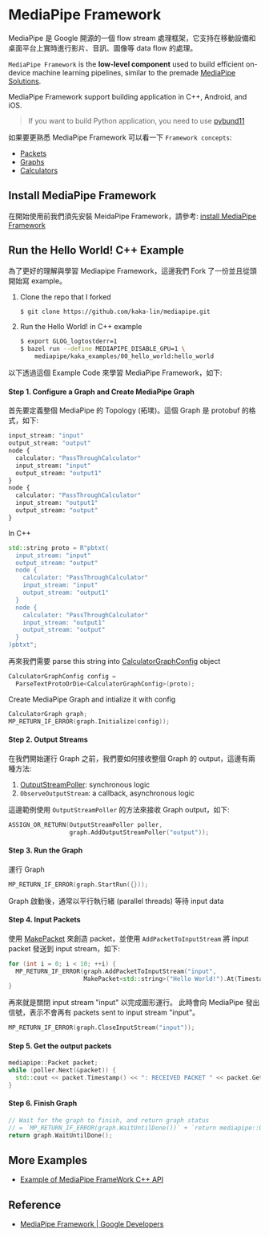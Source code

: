 # MediaPipe Framework

MediaPipe 是 Google 開源的一個 flow stream 處理框架，它支持在移動設備和桌面平台上實時進行影片、音訊、圖像等 data flow 的處理。

`MediaPipe Framework` is the **low-level component** used to build efficient on-device machine learning pipelines, similar to the premade [MediaPipe Solutions](https://developers.google.com/mediapipe/solutions/guide.md).

MediaPipe Framework support building application in C++, Android, and iOS.

> If you want to build Python application, you need to use [pybund11](https://pybind11.readthedocs.io/en/stable/index.html)

如果要更熟悉 MediaPipe Framework 可以看一下 `Framework concepts`:

- [Packets](./packets.md)
- [Graphs](./graphs.md)
- [Calculators](./calculators.md)

## Install MediaPipe Framework

在開始使用前我們須先安裝 MeidaPipe Framework，請參考: [install MediaPipe Framework](https://developers.google.com/mediapipe/framework/getting_started/install)

## Run the Hello World! C++ Example

為了更好的理解與學習 Mediapipe Framework，這邊我們 Fork 了一份並且從頭開始寫 example。

1. Clone the repo that I forked

    ```bash
    $ git clone https://github.com/kaka-lin/mediapipe.git
    ```

2. Run the Hello World! in C++ example

    ```bash
    $ export GLOG_logtostderr=1
    $ bazel run --define MEDIAPIPE_DISABLE_GPU=1 \
        mediapipe/kaka_examples/00_hello_world:hello_world
    ```

以下透過這個 Example Code 來學習 MediaPipe Framework，如下:

#### Step 1. Configure a Graph and Create MediaPipe Graph

首先要定義整個 MediaPipe 的 Topology (拓墣)。這個 Graph 是 protobuf 的格式，如下:

```proto
input_stream: "input"
output_stream: "output"
node {
  calculator: "PassThroughCalculator"
  input_stream: "input"
  output_stream: "output1"
}
node {
  calculator: "PassThroughCalculator"
  input_stream: "output1"
  output_stream: "output"
}
```

In C++

```cpp
std::string proto = R"pbtxt(
  input_stream: "input"
  output_stream: "output"
  node {
    calculator: "PassThroughCalculator"
    input_stream: "input"
    output_stream: "output1"
  }
  node {
    calculator: "PassThroughCalculator"
    input_stream: "output1"
    output_stream: "output"
  }
)pbtxt";
```

再來我們需要 parse this string into [CalculatorGraphConfig](https://github.com/google/mediapipe/blob/master/mediapipe/framework/calculator.proto) object

```cpp
CalculatorGraphConfig config =
  ParseTextProtoOrDie<CalculatorGraphConfig>(proto);
```

Create MediaPipe Graph and intialize it with config

```cpp
CalculatorGraph graph;
MP_RETURN_IF_ERROR(graph.Initialize(config));
```

#### Step 2. Output Streams

在我們開始運行 Graph 之前，我們要如何接收整個 Graph 的 output，這邊有兩種方法:

1. [OutputStreamPoller]((https://github.com/google/mediapipe/blob/master/mediapipe/framework/output_stream_poller.h#L25)): synchronous logic
2. `ObserveOutputStream`: a callback, asynchronous logic

這邊範例使用 `OutputStreamPoller` 的方法來接收 Graph output，如下:

```cpp
ASSIGN_OR_RETURN(OutputStreamPoller poller,
                 graph.AddOutputStreamPoller("output"));
```

#### Step 3. Run the Graph

運行 Graph

```cpp
MP_RETURN_IF_ERROR(graph.StartRun({}));
```

Graph 啟動後，通常以平行執行緒 (parallel threads) 等待 input data

#### Step 4. Input Packets

使用 [MakePacket](https://github.com/google/mediapipe/blob/master/mediapipe/framework/packet.h) 來創造 packet，並使用 `AddPacketToInputStream` 將 input packet 發送到 input stream，如下:

```cpp
for (int i = 0; i < 10; ++i) {
  MP_RETURN_IF_ERROR(graph.AddPacketToInputStream("input",
                     MakePacket<std::string>("Hello World!").At(Timestamp(i))));
}
```

再來就是關閉 input stream "input" 以完成圖形運行。 此時會向 MediaPipe 發出信號，表示不會再有 packets sent to input stream "input"。

```cpp
MP_RETURN_IF_ERROR(graph.CloseInputStream("input"));
```

#### Step 5. Get the output packets

```cpp
mediapipe::Packet packet;
while (poller.Next(&packet)) {
  std::cout << packet.Timestamp() << ": RECEIVED PACKET " << packet.Get<double>() << std::endl;
}
```

#### Step 6. Finish Graph

```cpp
// Wait for the graph to finish, and return graph status
// = `MP_RETURN_IF_ERROR(graph.WaitUntilDone())` + `return mediapipe::OkStatus()`
return graph.WaitUntilDone();
```

## More Examples

- [Example of MediaPipe FrameWork C++ API](./examples/README.md)

## Reference

- [MediaPipe Framework | Google Developers](https://developers.google.com/mediapipe/framework)

